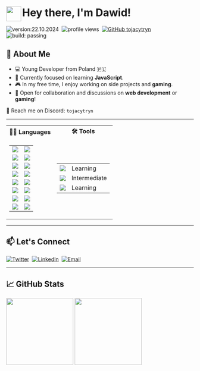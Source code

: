 # <img src="https://user-images.githubusercontent.com/39513876/112366216-8cfe7400-8cfe-11eb-8116-7d3dbae20e97.gif" width="40" align="left"/> Hey there, I'm Dawid!

![version:22.10.2024](https://img.shields.io/badge/version-22.10.2024-informational)&nbsp;
![profile views](https://komarev.com/ghpvc/?username=tojacytryn)&nbsp;
[![GitHub tojacytryn](https://img.shields.io/github/followers/tojacytryn?label=follow&style=social)](https://github.com/tojacytryn)&nbsp;
![build: passing](https://img.shields.io/badge/build-passing-success)

## 📌 About Me

- 💻 Young Developer from Poland 🇵🇱
- 🌱 Currently focused on learning **JavaScript**.
- 🎮 In my free time, I enjoy working on side projects and **gaming**.
- 💬 Open for collaboration and discussions on **web development** or **gaming**!

📩 Reach me on Discord: `tojacytryn`

---

<table>
  <tbody>
    <tr>
      <th>👨‍💻 Languages</th>
      <th>🛠 Tools</th>
    </tr>
    <tr>
      <td>
        <table>
          <tbody>
            <tr>
              <td>
                <a target="_blank" rel="noopener noreferrer nofollow" href="https://img.shields.io/badge/-HTML-05122A?style=flat&logo=html5">
                  <img src="https://img.shields.io/badge/-HTML-05122A?style=flat&logo=html5" style="max-width: 100%;">
                </a>
              </td>
              <td>
                <a target="_blank" rel="noopener noreferrer nofollow" href="https://img.shields.io/badge/-80%25-darkgreen">
                  <img src="https://img.shields.io/badge/-80%25-darkgreen" style="max-width: 100%;">
                </a>
              </td>
            </tr>
            <tr>
              <td>
                <a target="_blank" rel="noopener noreferrer nofollow" href="https://img.shields.io/badge/-CSS-05122A?style=flat&logo=css3&logoColor=1572B6">
                  <img src="https://img.shields.io/badge/-CSS-05122A?style=flat&logo=css3&logoColor=1572B6" style="max-width: 100%;">
                </a>
              </td>
              <td>
                <a target="_blank" rel="noopener noreferrer nofollow" href="https://img.shields.io/badge/-55%25-limegreen">
                  <img src="https://img.shields.io/badge/-55%25-limegreen" style="max-width: 100%;">
                </a>
              </td>
            </tr>
            <tr>
              <td>
                <a target="_blank" rel="noopener noreferrer nofollow" href="https://img.shields.io/badge/-JavaScript-05122A?style=flat&logo=javascript">
                  <img src="https://img.shields.io/badge/-JavaScript-05122A?style=flat&logo=javascript" style="max-width: 100%;">
                </a>
              </td>
              <td>
                <a target="_blank" rel="noopener noreferrer nofollow" href="https://img.shields.io/badge/-45%25-green">
                  <img src="https://img.shields.io/badge/-45%25-green" style="max-width: 100%;">
                </a>
              </td>
            </tr>
            <tr>
              <td>
                <a target="_blank" rel="noopener noreferrer nofollow" href="https://img.shields.io/badge/-SQL-05122A?style=flat&logo=postgresql">
                  <img src="https://img.shields.io/badge/-SQL-05122A?style=flat&logo=postgresql" style="max-width: 100%;">
                </a>
              </td>
              <td>
                <a target="_blank" rel="noopener noreferrer nofollow" href="https://img.shields.io/badge/-30%25-yellow">
                  <img src="https://img.shields.io/badge/-30%25-yellow" style="max-width: 100%;">
                </a>
              </td>
            </tr>
            <tr>
              <td>
                <a target="_blank" rel="noopener noreferrer nofollow" href="https://img.shields.io/badge/-Python-05122A?style=flat&logo=python">
                  <img src="https://img.shields.io/badge/-Python-05122A?style=flat&logo=python" style="max-width: 100%;">
                </a>
              </td>
              <td>
                <a target="_blank" rel="noopener noreferrer nofollow" href="https://img.shields.io/badge/-20%25-orange">
                  <img src="https://img.shields.io/badge/-20%25-orange" style="max-width: 100%;">
                </a>
              </td>
            </tr>
            <tr>
              <td>
                <a target="_blank" rel="noopener noreferrer nofollow" href="https://img.shields.io/badge/-PHP-05122A?style=flat&logo=PHP">
                  <img src="https://img.shields.io/badge/-PHP-05122A?style=flat&logo=PHP" style="max-width: 100%;">
                </a>
              </td>
              <td>
                <a target="_blank" rel="noopener noreferrer nofollow" href="https://img.shields.io/badge/-20%25-orange">
                  <img src="https://img.shields.io/badge/-15%25-darkorange" style="max-width: 100%;">
                </a>
              </td>
            </tr>
            <tr>
              <td>
                <a target="_blank" rel="noopener noreferrer nofollow" href="https://img.shields.io/badge/-C++-05122A?style=flat&logo=C%2B%2B&logoColor=00599C">
                  <img src="https://img.shields.io/badge/-C++-05122A?style=flat&logo=C%2B%2B&logoColor=00599C" style="max-width: 100%;">
                </a>
              </td>
              <td>
                <a target="_blank" rel="noopener noreferrer nofollow" href="https://img.shields.io/badge/-10%25-red">
                  <img src="https://img.shields.io/badge/-10%25-red" style="max-width: 100%;">
                </a>
              </td>
            </tr>
            <tr>
              <td>
                <a target="_blank" rel="noopener noreferrer nofollow" href="https://img.shields.io/badge/Java-05122A?style=flat&logo=openjdk&logoColor=white">
                  <img src="https://img.shields.io/badge/Java-05122A?style=flat&logo=openjdk&logoColor=white" style="max-width: 100%;">
                </a>
              </td>
              <td>
                <a target="_blank" rel="noopener noreferrer nofollow" href="https://img.shields.io/badge/-3%25-darkred">
                  <img src="https://img.shields.io/badge/-3%25-darkred" style="max-width: 100%;">
                </a>
              </td>
            </tr>
          </tbody>
        </table>
      </td>
      <td>
        <table>
          <tbody>
            <tr>
              <td>
                <a target="_blank" rel="noopener noreferrer nofollow" href="https://img.shields.io/badge/-Git-05122A?style=flat&logo=git">
                  <img src="https://img.shields.io/badge/-Git-05122A?style=flat&logo=git" style="max-width: 100%;">
                </a>
              </td>
              <td>Learning</td>
            </tr>
            <tr>
              <td>
                <a target="_blank" rel="noopener noreferrer nofollow" href="https://img.shields.io/badge/-GitHub-05122A?style=flat&logo=github">
                  <img src="https://img.shields.io/badge/-GitHub-05122A?style=flat&logo=github" style="max-width: 100%;">
                </a>
              </td>
              <td>Intermediate</td>
            </tr>
            <tr>
              <td>
                <a target="_blank" rel="noopener noreferrer nofollow" href="https://img.shields.io/badge/-Node.js-05122A?style=flat&logo=node.js">
                  <img src="https://img.shields.io/badge/-Node.js-05122A?style=flat&logo=node.js" style="max-width: 100%;">
                </a>
              </td>
              <td>Learning</td>
            </tr>
          </tbody>
        </table>
      </td>
    </tr>
  </tbody>
</table>

---

## 📫 Let's Connect

[![Twitter](https://img.shields.io/badge/Twitter-05122A?logo=x)](https://x.com/tojacytryn/)&nbsp;
[![LinkedIn](https://img.shields.io/badge/-LinkedIn-05122A?style=flat&logo=linkedin)](https://github.com/tojacytryn/)&nbsp;
[![Email](https://img.shields.io/badge/-Email-05122A?style=flat&logo=gmail)](mailto:pancytryn.dawid@gmail.com)&nbsp;

---

## 📈 GitHub Stats 
<div>
  <img height="180em" src="https://github-readme-stats.vercel.app/api?username=tojacytryn&show_icons=true&hide_border=true&theme=dark" />
  <img height="180em" src="https://github-readme-stats.vercel.app/api/top-langs/?username=tojacytryn&layout=compact&langs_count=8&hide_border=true&theme=dark" />
</div>
